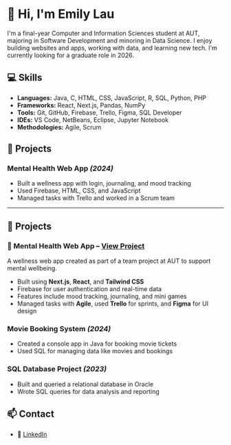 # 👋 Hi, I'm Emily Lau

I'm a final-year Computer and Information Sciences student at AUT, majoring in Software Development and minoring in Data Science. I enjoy building websites and apps, working with data, and learning new tech. I'm currently looking for a graduate role in 2026.


## 💻 Skills

- **Languages:** Java, C, HTML, CSS, JavaScript, R, SQL, Python, PHP  
- **Frameworks:** React, Next.js, Pandas, NumPy  
- **Tools:** Git, GitHub, Firebase, Trello, Figma, SQL Developer  
- **IDEs:** VS Code, NetBeans, Eclipse, Jupyter Notebook  
- **Methodologies:** Agile, Scrum

## 🚀 Projects

### Mental Health Web App *(2024)*
- Built a wellness app with login, journaling, and mood tracking  
- Used Firebase, HTML, CSS, and JavaScript  
- Managed tasks with Trello and worked in a Scrum team

---

## 🚀 Projects

### 📱 Mental Health Web App – [View Project](https://github.com/emilyylauu/comp602-ctrlc)
A wellness web app created as part of a team project at AUT to support mental wellbeing.

- Built using **Next.js**, **React**, and **Tailwind CSS**
- Firebase for user authentication and real-time data
- Features include mood tracking, journaling, and mini games
- Managed tasks with **Agile**, used **Trello** for sprints, and **Figma** for UI design


### Movie Booking System *(2024)*
- Created a console app in Java for booking movie tickets  
- Used SQL for managing data like movies and bookings

### SQL Database Project *(2023)*
- Built and queried a relational database in Oracle  
- Wrote SQL queries for data analysis and reporting

## 📫 Contact
- 🔗 [LinkedIn](https://linkedin.com/in/emily-lau-747763304)
